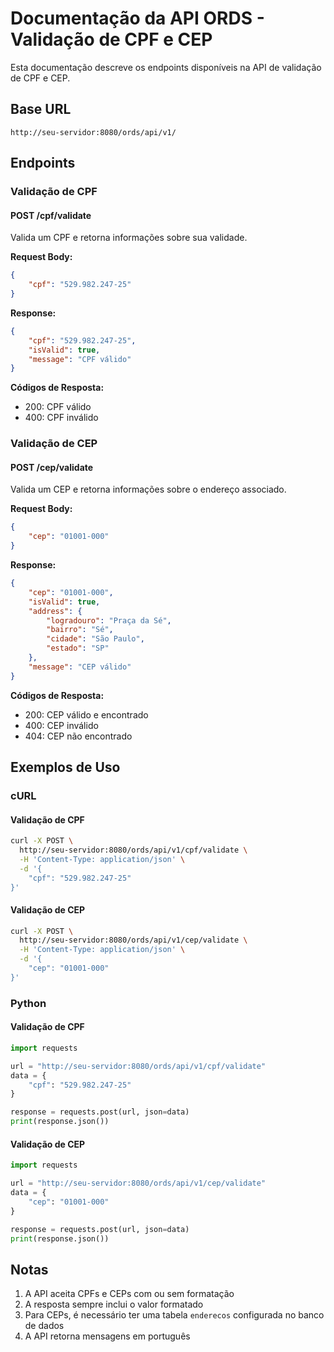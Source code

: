 # Documentação da API ORDS - Validação de CPF e CEP

Esta documentação descreve os endpoints disponíveis na API de validação de CPF e CEP.

## Base URL

```
http://seu-servidor:8080/ords/api/v1/
```

## Endpoints

### Validação de CPF

#### POST /cpf/validate

Valida um CPF e retorna informações sobre sua validade.

**Request Body:**
```json
{
    "cpf": "529.982.247-25"
}
```

**Response:**
```json
{
    "cpf": "529.982.247-25",
    "isValid": true,
    "message": "CPF válido"
}
```

**Códigos de Resposta:**
- 200: CPF válido
- 400: CPF inválido

### Validação de CEP

#### POST /cep/validate

Valida um CEP e retorna informações sobre o endereço associado.

**Request Body:**
```json
{
    "cep": "01001-000"
}
```

**Response:**
```json
{
    "cep": "01001-000",
    "isValid": true,
    "address": {
        "logradouro": "Praça da Sé",
        "bairro": "Sé",
        "cidade": "São Paulo",
        "estado": "SP"
    },
    "message": "CEP válido"
}
```

**Códigos de Resposta:**
- 200: CEP válido e encontrado
- 400: CEP inválido
- 404: CEP não encontrado

## Exemplos de Uso

### cURL

#### Validação de CPF
```bash
curl -X POST \
  http://seu-servidor:8080/ords/api/v1/cpf/validate \
  -H 'Content-Type: application/json' \
  -d '{
    "cpf": "529.982.247-25"
}'
```

#### Validação de CEP
```bash
curl -X POST \
  http://seu-servidor:8080/ords/api/v1/cep/validate \
  -H 'Content-Type: application/json' \
  -d '{
    "cep": "01001-000"
}'
```

### Python

#### Validação de CPF
```python
import requests

url = "http://seu-servidor:8080/ords/api/v1/cpf/validate"
data = {
    "cpf": "529.982.247-25"
}

response = requests.post(url, json=data)
print(response.json())
```

#### Validação de CEP
```python
import requests

url = "http://seu-servidor:8080/ords/api/v1/cep/validate"
data = {
    "cep": "01001-000"
}

response = requests.post(url, json=data)
print(response.json())
```

## Notas

1. A API aceita CPFs e CEPs com ou sem formatação
2. A resposta sempre inclui o valor formatado
3. Para CEPs, é necessário ter uma tabela `enderecos` configurada no banco de dados
4. A API retorna mensagens em português 